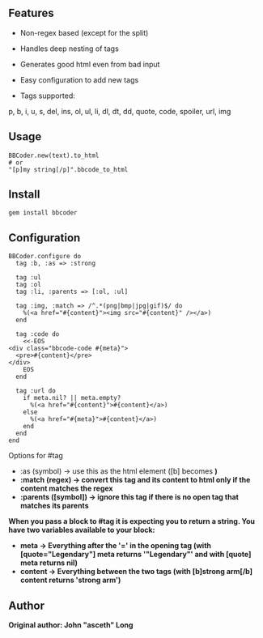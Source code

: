 Features
--------

* Non-regex based (except for the split)
* Handles deep nesting of tags
* Generates good html even from bad input
* Easy configuration to add new tags

* Tags supported:

p, b, i, u, s, del, ins, ol, ul, li, dl, dt, dd, quote, code, spoiler, url, img

Usage
--------

    BBCoder.new(text).to_html
    # or
    "[p]my string[/p]".bbcode_to_html

Install
-------

    gem install bbcoder


Configuration
-----------------------

    BBCoder.configure do
      tag :b, :as => :strong

      tag :ul
      tag :ol
      tag :li, :parents => [:ol, :ul]

      tag :img, :match => /^.*(png|bmp|jpg|gif)$/ do
        %(<a href="#{content}"><img src="#{content}" /></a>)
      end

      tag :code do
        <<-EOS
    <div class="bbcode-code #{meta}">
      <pre>#{content}</pre>
    </div>
        EOS
      end

      tag :url do
        if meta.nil? || meta.empty?
          %(<a href="#{content}">#{content}</a>)
        else
          %(<a href="#{meta}">#{content}</a>)
        end
      end
    end


Options for #tag

* :as (symbol) -> use this as the html element ([b] becomes <strong>)
* :match (regex) -> convert this tag and its content to html only if the content matches the regex
* :parents ([symbol]) -> ignore this tag if there is no open tag that matches its parents


When you pass a block to #tag it is expecting you to return a string.  You have two variables available to your block:

* meta -> Everything after the '=' in the opening tag (with [quote="Legendary"] meta returns '"Legendary"' and with [quote] meta returns nil)
* content -> Everything between the two tags (with [b]strong arm[/b] content returns 'strong arm')


Author
------

Original author: John "asceth" Long


